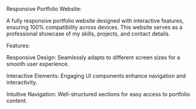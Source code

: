 Responsive Portfolio Website:

A fully responsive portfolio website designed with interactive features, ensuring 100% compatibility across devices. This website serves as a professional showcase of my skills, projects, and contact details.

Features:

Responsive Design: Seamlessly adapts to different screen sizes for a smooth user experience.

Interactive Elements: Engaging UI components enhance navigation and interactivity.

Intuitive Navigation: Well-structured sections for easy access to portfolio content.
